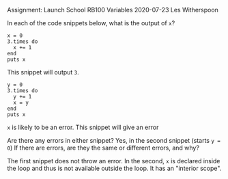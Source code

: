 Assignment: Launch School RB100 Variables
2020-07-23
Les Witherspoon

In each of the code snippets below, what is the output of `x`? 
```
x = 0
3.times do
  x += 1
end
puts x
```
This snippet will output `3`.

```
y = 0
3.times do
  y += 1
  x = y
end
puts x
```
`x` is likely to be an error. 
This snippet will give an error

Are there any errors in either snippet?
Yes, in the second snippet (starts `y = 0`)
If there are errors, are they the same or different errors, and why? 

The first snippet does not throw an error. In the second,  `x` is declared inside the loop and thus is not available outside the loop. It has an "interior scope". 